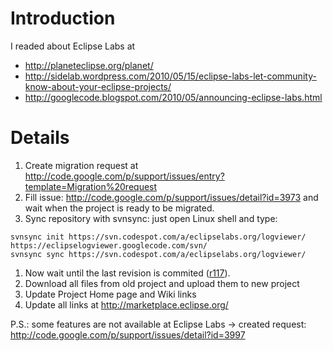 # Introduction #

I readed about Eclipse Labs at
  * http://planeteclipse.org/planet/
  * http://sidelab.wordpress.com/2010/05/15/eclipse-labs-let-community-know-about-your-eclipse-projects/
  * http://googlecode.blogspot.com/2010/05/announcing-eclipse-labs.html

# Details #

  1. Create migration request at http://code.google.com/p/support/issues/entry?template=Migration%20request
  1. Fill issue: http://code.google.com/p/support/issues/detail?id=3973 and wait when the project is ready to be migrated.
  1. Sync repository with svnsync: just open Linux shell and type:
```
svnsync init https://svn.codespot.com/a/eclipselabs.org/logviewer/ https://eclipselogviewer.googlecode.com/svn/
svnsync sync https://svn.codespot.com/a/eclipselabs.org/logviewer/
```
  1. Now wait until the last revision is commited ([r117](https://code.google.com/p/logviewer/source/detail?r=117)).
  1. Download all files from old project and upload them to new project
  1. Update Project Home page and Wiki links
  1. Update all links at http://marketplace.eclipse.org/

P.S.: some features are not available at Eclipse Labs -> created request: http://code.google.com/p/support/issues/detail?id=3997